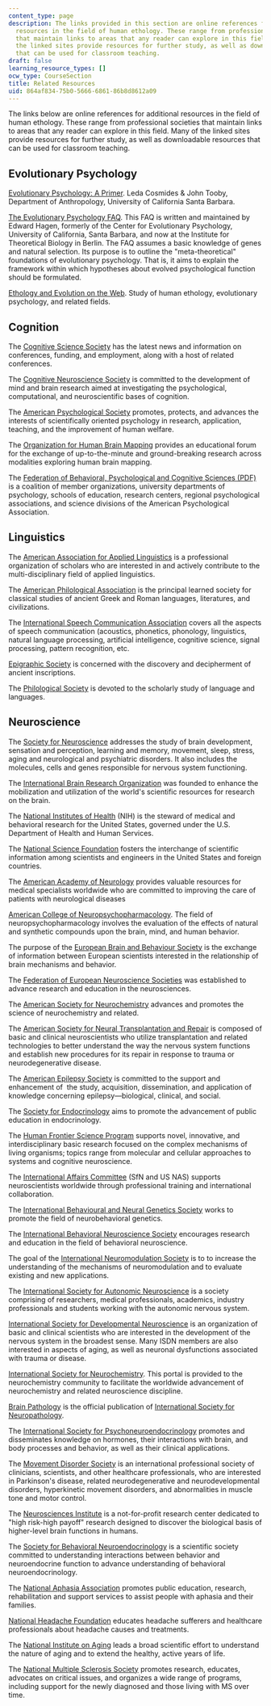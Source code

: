 ```yaml
---
content_type: page
description: The links provided in this section are online references for additional
  resources in the field of human ethology. These range from professional societies
  that maintain links to areas that any reader can explore in this field. Many of
  the linked sites provide resources for further study, as well as downloadable resources
  that can be used for classroom teaching.
draft: false
learning_resource_types: []
ocw_type: CourseSection
title: Related Resources
uid: 864af834-75b0-5666-6861-86b8d8612a09
---
```

The links below are online references for additional resources in the field of human ethology. These range from professional societies that maintain links to areas that any reader can explore in this field. Many of the linked sites provide resources for further study, as well as downloadable resources that can be used for classroom teaching.

## Evolutionary Psychology

[Evolutionary Psychology: A Primer](http://www.psych.ucsb.edu/research/cep/primer.html). Leda Cosmides & John Tooby, Department of Anthropology, University of California Santa Barbara.

[The Evolutionary Psychology FAQ](http://www.anth.ucsb.edu/projects/human/evpsychfaq.html). This FAQ is written and maintained by Edward Hagen, formerly of the Center for Evolutionary Psychology, University of California, Santa Barbara, and now at the Institute for Theoretical Biology in Berlin. The FAQ assumes a basic knowledge of genes and natural selection. Its purpose is to outline the "meta-theoretical" foundations of evolutionary psychology. That is, it aims to explain the framework within which hypotheses about evolved psychological function should be formulated.

[Ethology and Evolution on the Web](https://archive.is/CPmxa). Study of human ethology, evolutionary psychology, and related fields.

## Cognition

The [Cognitive Science Society](http://www.cognitivesciencesociety.org/) has the latest news and information on conferences, funding, and employment, along with a host of related conferences.

The [Cognitive Neuroscience Society](http://www.cogneurosociety.org/) is committed to the development of mind and brain research aimed at investigating the psychological, computational, and neuroscientific bases of cognition.

The [American Psychological Society](http://www.psychologicalscience.org/) promotes, protects, and advances the interests of scientifically oriented psychology in research, application, teaching, and the improvement of human welfare.

The [Organization for Human Brain Mapping](http://www.humanbrainmapping.org/) provides an educational forum for the exchange of up-to-the-minute and ground-breaking research across modalities exploring human brain mapping.

The [Federation of Behavioral, Psychological and Cognitive Sciences (PDF)](http://cred.columbia.edu/files/2012/01/2009NSTCSBEbriefing.pdf) is a coalition of member organizations, university departments of psychology, schools of education, research centers, regional psychological associations, and science divisions of the American Psychological Association.

## Linguistics

The [American Association for Applied Linguistics](http://www.aaal.org/) is a professional organization of scholars who are interested in and actively contribute to the multi-disciplinary field of applied linguistics.

The [American Philological Association](https://www.classicalstudies.org/american-philological-association-1) is the principal learned society for classical studies of ancient Greek and Roman languages, literatures, and civilizations.

The [International Speech Communication Association](http://www.isca-speech.org/) covers all the aspects of speech communication (acoustics, phonetics, phonology, linguistics, natural language processing, artificial intelligence, cognitive science, signal processing, pattern recognition, etc.

[Epigraphic Society](http://www.epigraphy.org/) is concerned with the discovery and decipherment of ancient inscriptions.

The [Philological Society](http://www.philsoc.org.uk/) is devoted to the scholarly study of language and languages.

## Neuroscience

The [Society for Neuroscience](http://www.sfn.org/) addresses the study of brain development, sensation and perception, learning and memory, movement, sleep, stress, aging and neurological and psychiatric disorders. It also includes the molecules, cells and genes responsible for nervous system functioning.

The [International Brain Research Organization](http://ibro.info/) was founded to enhance the mobilization and utilization of the world's scientific resources for research on the brain.

The [National Institutes of Health](http://www.nih.gov/about/) (NIH) is the steward of medical and behavioral research for the United States, governed under the U.S. Department of Health and Human Services.

The [National Science Foundation](http://nsf.gov/) fosters the interchange of scientific information among scientists and engineers in the United States and foreign countries.

The [American Academy of Neurology](http://www.aan.com/) provides valuable resources for medical specialists worldwide who are committed to improving the care of patients with neurological diseases

[American College of Neuropsychopharmacology](http://www.acnp.org/). The field of neuropsychopharmacology involves the evaluation of the effects of natural and synthetic compounds upon the brain, mind, and human behavior.

The purpose of the [European Brain and Behaviour Society](http://www.ebbs-science.org/) is the exchange of information between European scientists interested in the relationship of brain mechanisms and behavior.

The [Federation of European Neuroscience Societies](http://www.fens.org/) was established to advance research and education in the neurosciences.

The [American Society for Neurochemistry](http://www.asneurochem.org/) advances and promotes the science of neurochemistry and related.

The [American Society for Neural Transplantation and Repair](http://www.asntr.org/) is composed of basic and clinical neuroscientists who utilize transplantation and related technologies to better understand the way the nervous system functions and establish new procedures for its repair in response to trauma or neurodegenerative disease.

The [American Epilepsy Society](http://www.aesnet.org/) is committed to the support and enhancement of  the study, acquisition, dissemination, and application of knowledge concerning epilepsy—biological, clinical, and social.

The [Society for Endocrinology](http://www.endocrinology.org/) aims to promote the advancement of public education in endocrinology.

The [Human Frontier Science Program](http://www.hfsp.org/) supports novel, innovative, and interdisciplinary basic research focused on the complex mechanisms of living organisms; topics range from molecular and cellular approaches to systems and cognitive neuroscience.

The [International Affairs Committee](http://www.nationalassembly.sc/index.php?option=com_content&view=article&id=361:international-affairs-committee-iac&catid=71:committees-of-the-national-assembly&Itemid=2) (SfN and US NAS) supports neuroscientists worldwide through professional training and international collaboration.

The [International Behavioural and Neural Genetics Society](http://www.ibngs.org/) works to promote the field of neurobehavioral genetics.

The [International Behavioral Neuroscience Society](http://www.ibnshomepage.org/) encourages research and education in the field of behavioral neuroscience.

The goal of the [International Neuromodulation Society](http://www.neuromodulation.com/) is to to increase the understanding of the mechanisms of neuromodulation and to evaluate existing and new applications.

The [International Society for Autonomic Neuroscience](http://autonomicneuroscience.info/ISAN/) is a society comprising of researchers, medical professionals, academics, industry professionals and students working with the autonomic nervous system.

[International Society for Developmental Neuroscience](http://www.developmental-neuroscience.org/) is an organization of basic and clinical scientists who are interested in the development of the nervous system in the broadest sense. Many ISDN members are also interested in aspects of aging, as well as neuronal dysfunctions associated with trauma or disease.

[International Society for Neurochemistry](http://www.neurochem.org/). This portal is provided to the neurochemistry community to facilitate the worldwide advancement of neurochemistry and related neuroscience discipline.

[Brain Pathology](http://www.intsocneuropathol.com/brain-pathology/#:~:text=The%20official%20journal%20of%20the,the%20pathogenesis%20of%20neurological%20disease.&text=The%20Journal%20is%20edited%20by,its%20Impact%20Factor%20is%206.187.) is the official publication of [International Society for Neuropathology](http://www.intsocneuropathol.com/).

The [International Society for Psychoneuroendocrinology](http://www.ispne.org/) promotes and disseminates knowledge on hormones, their interactions with brain, and body processes and behavior, as well as their clinical applications.

The [Movement Disorder Society](http://www.movementdisorders.org/) is an international professional society of clinicians, scientists, and other healthcare professionals, who are interested in Parkinson's disease, related neurodegenerative and neurodevelopmental disorders, hyperkinetic movement disorders, and abnormalities in muscle tone and motor control.

The [Neurosciences Institute](http://www.nsi.edu/) is a not-for-profit research center dedicated to "high risk-high payoff" research designed to discover the biological basis of higher-level brain functions in humans.

The [Society for Behavioral Neuroendocrinology](http://www.sbne.org/) is a scientific society committed to understanding interactions between behavior and neuroendocrine function to advance understanding of behavioral neuroendocrinology.

The [National Aphasia Association](http://www.aphasia.org/) promotes public education, research, rehabilitation and support services to assist people with aphasia and their families.

[National Headache Foundation](http://www.headaches.org/) educates headache sufferers and healthcare professionals about headache causes and treatments.

The [National Institute on Aging](https://www.nia.nih.gov/about) leads a broad scientific effort to understand the nature of aging and to extend the healthy, active years of life.

The [National Multiple Sclerosis Society](http://www.nmss.org/) promotes research, educates, advocates on critical issues, and organizes a wide range of programs, including support for the newly diagnosed and those living with MS over time.